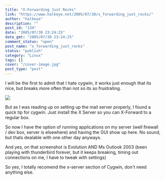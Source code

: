 ```yaml
---
title: "X-Forwarding Just Rocks"
link: "https://www.halkeye.net/2005/07/30/x_forwarding_just_rocks/"
author: "halkeye"
description: ""
post_id: "134"
date: "2005/07/30 23:24:25"
date_gmt: "2005/07/30 23:24:25"
comment_status: "open"
post_name: "x_forwarding_just_rocks"
status: "publish"
category: "Linux"
tags: []
cover: "/cover-image.jpg"
post_type: "post"
---
```


I will be the first to admit that I hate cygwin, it works just enough that its nice, but breaks more often than not so its so frustrating.

![](http://www.halkeye.net/files/images/6742_2005-07-30-SNAG-0004.thumb.png)

But as I was reading up on setting up the mail server properly, I found a quick tip for cygwin. Just install the X Server so you can X-Forward to a regular box.  

So now I have the option of running applications on my server (well firewall / dev box, server is elsewhere) and having the GUI show up here. No sound, but thats dealable with one other day anyways.

And yes, on that screenshot is Evolution AND Ms Outlook 2003 (been playing with thunderbird forever, but it keeps breaking, timing out connections on me, I have to tweak with settings)

So yes, I totally recomend the x-server section of Cygwin, don't need anything else.